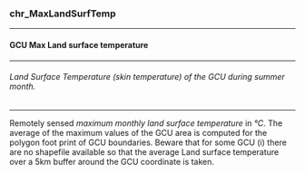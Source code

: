 ### chr_MaxLandSurfTemp



------
#### GCU Max Land surface temperature



------
###### Land Surface Temperature (skin temperature) of the GCU during summer month.



------
Remotely sensed *maximum monthly land surface temperature* in *°C*. The average of the maximum values of the GCU area is computed for the polygon foot print of GCU boundaries. Beware that for some GCU (i) there are no shapefile available so that the average Land surface temperature over a 5km buffer around the GCU coordinate is taken.